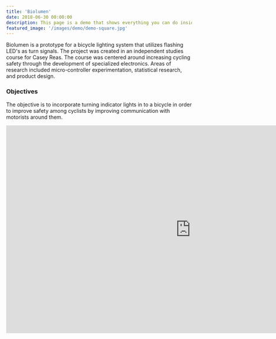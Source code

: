 ```yaml
---
title: 'Biolumen'
date: 2018-06-30 00:00:00
description: This page is a demo that shows everything you can do inside portfolio and blog posts.
featured_image: '/images/demo/demo-square.jpg'
---
```


Biolumen is a prototype for a bicycle lighting system that utilizes flashing LED's as turn signals. The project was created in an independent studies course for Casey Reas. The course was centered around increasing cycling safety through the development of specialized electronics. Areas of research included micro-controller experimentation, statistical research, and product design.



### Objectives

The objective is to incorporate turning indicator lights in to a bicycle in order to improve safety among cyclists by improving communication with motorists around them. 

<iframe src="https://player.vimeo.com/video/138333857?title=0&amp;byline=0&amp;portrait=0" width="1000" height="563" frameborder="0" webkitallowfullscreen="" mozallowfullscreen="" allowfullscreen=""></iframe>
